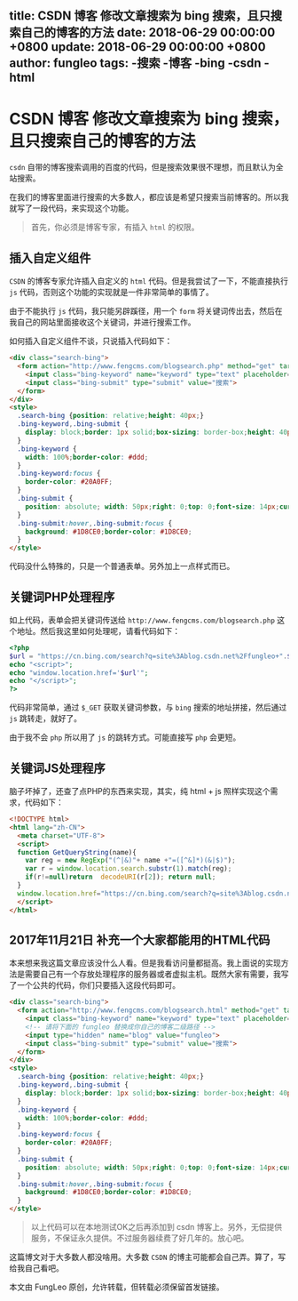 title: CSDN 博客 修改文章搜索为 bing 搜索，且只搜索自己的博客的方法
date: 2018-06-29 00:00:00 +0800
update: 2018-06-29 00:00:00 +0800
author: fungleo
tags:
    -搜索
    -博客
    -bing
    -csdn
    -html
---

# CSDN 博客 修改文章搜索为 bing 搜索，且只搜索自己的博客的方法

`csdn` 自带的博客搜索调用的百度的代码，但是搜索效果很不理想，而且默认为全站搜索。

在我们的博客里面进行搜索的大多数人，都应该是希望只搜索当前博客的。所以我就写了一段代码，来实现这个功能。

> 首先，你必须是博客专家，有插入 `html` 的权限。

## 插入自定义组件

`CSDN` 的博客专家允许插入自定义的 `html` 代码。但是我尝试了一下，不能直接执行 `js` 代码，否则这个功能的实现就是一件非常简单的事情了。

由于不能执行 `js` 代码，我只能另辟蹊径，用一个 `form` 将关键词传出去，然后在我自己的网站里面接收这个关键词，并进行搜索工作。

如何插入自定义组件不谈，只说插入代码如下：

```html
<div class="search-bing">
  <form action="http://www.fengcms.com/blogsearch.php" method="get" target="_blank">
    <input class="bing-keyword" name="keyword" type="text" placeholder="请输入关键词">
    <input class="bing-submit" type="submit" value="搜索">
  </form>
</div>
<style>
  .search-bing {position: relative;height: 40px;}
  .bing-keyword,.bing-submit {
    display: block;border: 1px solid;box-sizing: border-box;height: 40px;padding: 5px;border-radius: 0;outline: none;
  }
  .bing-keyword {
    width: 100%;border-color: #ddd;
  }
  .bing-keyword:focus {
    border-color: #20A0FF;
  }
  .bing-submit {
    position: absolute; width: 50px;right: 0;top: 0;font-size: 14px;cursor: pointer;background: #20A0FF;color: #fff;border-color: #20A0FF;
  }
  .bing-submit:hover,.bing-submit:focus {
    background: #1D8CE0;border-color: #1D8CE0;
  }
</style>
```

代码没什么特殊的，只是一个普通表单。另外加上一点样式而已。

## 关键词PHP处理程序

如上代码，表单会把关键词传送给 `http://www.fengcms.com/blogsearch.php` 这个地址。然后我这里如何处理呢，请看代码如下：

```php
<?php
$url = "https://cn.bing.com/search?q=site%3Ablog.csdn.net%2Ffungleo+".$_GET["keyword"];
echo "<script>";
echo "window.location.href='$url'";
echo "</script>";
?>
```

代码非常简单，通过 `$_GET` 获取关键词参数，与 `bing` 搜索的地址拼接，然后通过 `js` 跳转走，就好了。

由于我不会 `php` 所以用了 `js` 的跳转方式。可能直接写 `php` 会更短。

## 关键词JS处理程序

脑子坏掉了，还查了点PHP的东西来实现，其实，纯 html + js 照样实现这个需求，代码如下：

```html
<!DOCTYPE html>
<html lang="zh-CN">
  <meta charset="UTF-8">
  <script>
  function GetQueryString(name){
    var reg = new RegExp("(^|&)"+ name +"=([^&]*)(&|$)");
    var r = window.location.search.substr(1).match(reg);
    if(r!=null)return  decodeURI(r[2]); return null;
  }
  window.location.href="https://cn.bing.com/search?q=site%3Ablog.csdn.net%2Ffungleo+" + GetQueryString('keyword')
  </script>
</html>
``` 
## 2017年11月21日 补充一个大家都能用的HTML代码

本来想来我这篇文章应该没什么人看。但是我看访问量都挺高。我上面说的实现方法是需要自己有一个存放处理程序的服务器或者虚拟主机。既然大家有需要，我写了一个公共的代码，你们只要插入这段代码即可。

```html
<div class="search-bing">
  <form action="http://www.fengcms.com/blogsearch.html" method="get" target="_blank">
    <input class="bing-keyword" name="keyword" type="text" placeholder="请输入关键词">
    <!-- 请将下面的 fungleo 替换成你自己的博客二级路径 -->
    <input type="hidden" name="blog" value="fungleo">
    <input class="bing-submit" type="submit" value="搜索">
  </form>
</div>
<style>
  .search-bing {position: relative;height: 40px;}
  .bing-keyword,.bing-submit {
    display: block;border: 1px solid;box-sizing: border-box;height: 40px;padding: 5px;border-radius: 0;outline: none;
  }
  .bing-keyword {
    width: 100%;border-color: #ddd;
  }
  .bing-keyword:focus {
    border-color: #20A0FF;
  }
  .bing-submit {
    position: absolute; width: 50px;right: 0;top: 0;font-size: 14px;cursor: pointer;background: #20A0FF;color: #fff;border-color: #20A0FF;
  }
  .bing-submit:hover,.bing-submit:focus {
    background: #1D8CE0;border-color: #1D8CE0;
  }
</style>
```

> 以上代码可以在本地测试OK之后再添加到 csdn 博客上。另外，无偿提供服务，不保证永久提供。不过服务器续费了好几年的。放心吧。

这篇博文对于大多数人都没啥用。大多数 `CSDN` 的博主可能都会自己弄。算了，写给我自己看吧。

本文由 FungLeo 原创，允许转载，但转载必须保留首发链接。


